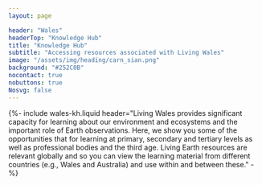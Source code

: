```yaml
---
layout: page

header: "Wales"
headerTop: "Knowledge Hub"
title: "Knowledge Hub"
subtitle: "Accessing resources associated with Living Wales"
image: "/assets/img/heading/carn_sian.png"
background: "#252C0B"
nocontact: true
nobuttons: true
Nosvg: false
---
```


{%-
include wales-kh.liquid
header="Living Wales provides significant capacity for learning about our environment and ecosystems and the important role of Earth observations.    Here, we show you some of the opportunities that for learning at primary, secondary and tertiary levels as well as professional bodies and the third age.   Living Earth resources are relevant globally and so you can view the learning material from different countries (e.g., Wales and Australia) and use within and between these."
-%}

